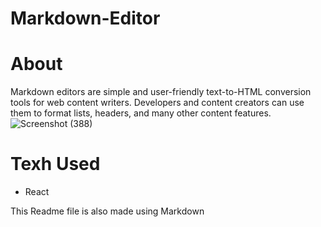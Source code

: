 # Markdown-Editor

# About
Markdown editors are simple and user-friendly text-to-HTML conversion tools for web content writers. Developers and content creators can use them to format lists, headers, and many other content features.
![Screenshot (388)](https://user-images.githubusercontent.com/98938137/205303520-73d3f023-86ee-40ae-9c70-b52f4eee8e6b.png)

# Texh Used
- React

This Readme file is also made using Markdown
